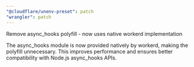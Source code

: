 ```yaml
---
"@cloudflare/unenv-preset": patch
"wrangler": patch
---
```


Remove async_hooks polyfill - now uses native workerd implementation

The async_hooks module is now provided natively by workerd, making the polyfill unnecessary. This improves performance and ensures better compatibility with Node.js async_hooks APIs.
